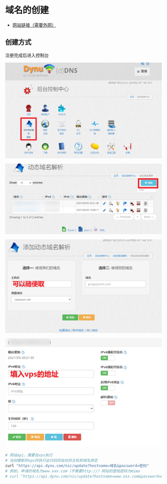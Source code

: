 # 域名的创建

* [网站链接（需要外网）](https://www.dynu.com/zh-CN)

## 创建方式

注册完成后进入控制台

![avatar](/image/DomainControl.png)

![avatar](/image/DomainAdd.png)

![avatar](/image/DomainName.png)

![avatar](/image/DomainAddress.png)

```bash
# 网站api，需要在vps执行
# 当创建新的vps时执行此代码则自动将主机和域名绑定 
curl "https://api.dynu.com/nic/update?hostname=域名&password=密码" 
# 例如，申请的域名为www.xxx.com（不需要http://）网站的登陆密码为mima 
# curl "https://api.dynu.com/nic/update?hostname=www.xxx.com&password=mima" 
```